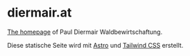 # diermair.at

[The homepage](https://diermair.at) of Paul Diermair Waldbewirtschaftung.

Diese statische Seite wird mit [Astro](https://astro.build/) und
[Tailwind&nbsp;CSS](https://tailwindcss.com/) erstellt.
